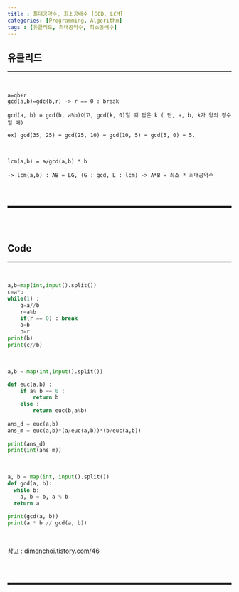 ```yaml
---
title : 최대공약수, 최소공배수 [GCD, LCM]
categories: [Programming, Algorithm]
tags : [유클리드, 최대공약수, 최소공배수]
---
```


## 유클리드
<hr style="border-top: 1px solid;"><br>

```
a=qb+r
gcd(a,b)=gdc(b,r) -> r == 0 : break

gcd(a, b) = gcd(b, a%b)이고, gcd(k, 0)일 때 답은 k ( 단, a, b, k가 양의 정수일 때)

ex) gcd(35, 25) = gcd(25, 10) = gcd(10, 5) = gcd(5, 0) = 5.
```

<br>

```
lcm(a,b) = a/gcd(a,b) * b

-> lcm(a,b) : AB = LG, (G : gcd, L : lcm) -> A*B = 최소 * 최대공약수
```

<br><br>
<hr style="border: 2px solid;">
<br><br>

## Code
<hr style="border-top: 1px solid;"><br>

```python
a,b=map(int,input().split())
c=a*b
while(1) :
    q=a//b
    r=a%b
    if(r == 0) : break
    a=b
    b=r
print(b)
print(c//b)
```

<br>

```python
a,b = map(int,input().split())

def euc(a,b) :
    if a% b == 0 :
        return b
    else :
        return euc(b,a%b)
        
ans_d = euc(a,b)
ans_m = euc(a,b)*(a/euc(a,b))*(b/euc(a,b))
        
print(ans_d)
print(int(ans_m))
```

<br>

```python
a, b = map(int, input().split())
def gcd(a, b):
  while b:
    a, b = b, a % b
  return a

print(gcd(a, b))
print(a * b // gcd(a, b))
```

<br>

참고 
: <a href="https://dimenchoi.tistory.com/46" target="_blank">dimenchoi.tistory.com/46</a>

<br><br>
<hr style="border: 2px solid;">
<br><br>
